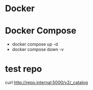 # Docker

# Docker Compose

- docker compose up -d
- docker compose down -v

# test repo

curl http://repo.internal:5000/v2/_catalog

